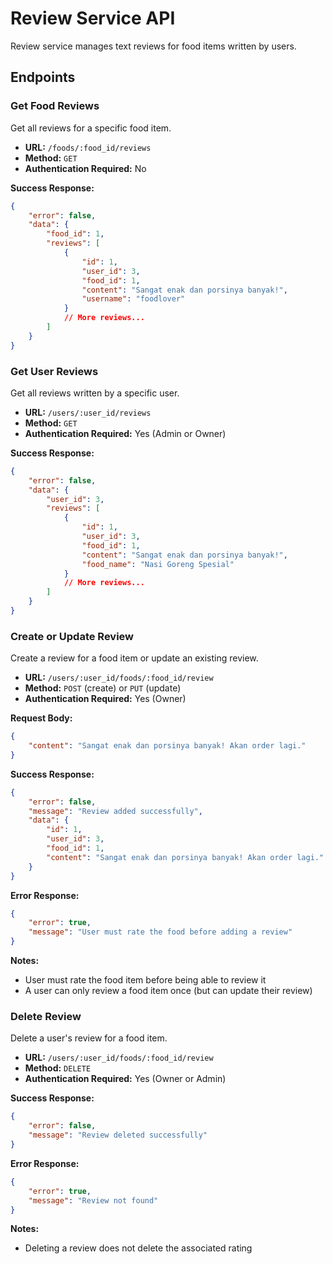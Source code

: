 # Review Service API

Review service manages text reviews for food items written by users.

## Endpoints

### Get Food Reviews

Get all reviews for a specific food item.

-   **URL:** `/foods/:food_id/reviews`
-   **Method:** `GET`
-   **Authentication Required:** No

**Success Response:**

```json
{
    "error": false,
    "data": {
        "food_id": 1,
        "reviews": [
            {
                "id": 1,
                "user_id": 3,
                "food_id": 1,
                "content": "Sangat enak dan porsinya banyak!",
                "username": "foodlover"
            }
            // More reviews...
        ]
    }
}
```

### Get User Reviews

Get all reviews written by a specific user.

-   **URL:** `/users/:user_id/reviews`
-   **Method:** `GET`
-   **Authentication Required:** Yes (Admin or Owner)

**Success Response:**

```json
{
    "error": false,
    "data": {
        "user_id": 3,
        "reviews": [
            {
                "id": 1,
                "user_id": 3,
                "food_id": 1,
                "content": "Sangat enak dan porsinya banyak!",
                "food_name": "Nasi Goreng Spesial"
            }
            // More reviews...
        ]
    }
}
```

### Create or Update Review

Create a review for a food item or update an existing review.

-   **URL:** `/users/:user_id/foods/:food_id/review`
-   **Method:** `POST` (create) or `PUT` (update)
-   **Authentication Required:** Yes (Owner)

**Request Body:**

```json
{
    "content": "Sangat enak dan porsinya banyak! Akan order lagi."
}
```

**Success Response:**

```json
{
    "error": false,
    "message": "Review added successfully",
    "data": {
        "id": 1,
        "user_id": 3,
        "food_id": 1,
        "content": "Sangat enak dan porsinya banyak! Akan order lagi."
    }
}
```

**Error Response:**

```json
{
    "error": true,
    "message": "User must rate the food before adding a review"
}
```

**Notes:**

-   User must rate the food item before being able to review it
-   A user can only review a food item once (but can update their review)

### Delete Review

Delete a user's review for a food item.

-   **URL:** `/users/:user_id/foods/:food_id/review`
-   **Method:** `DELETE`
-   **Authentication Required:** Yes (Owner or Admin)

**Success Response:**

```json
{
    "error": false,
    "message": "Review deleted successfully"
}
```

**Error Response:**

```json
{
    "error": true,
    "message": "Review not found"
}
```

**Notes:**

-   Deleting a review does not delete the associated rating

